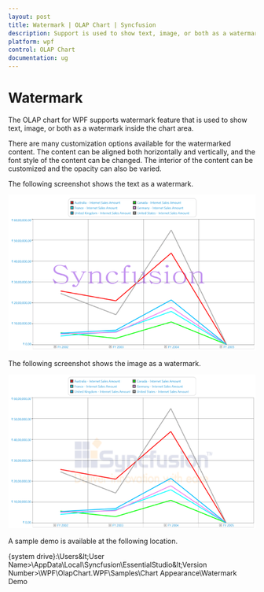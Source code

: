 ```yaml
---
layout: post
title: Watermark | OLAP Chart | Syncfusion
description: Support is used to show text, image, or both as a watermark inside the chart area. | OLAP Chart | Syncfusion
platform: wpf
control: OLAP Chart
documentation: ug
---
```


# Watermark

The OLAP chart for WPF supports watermark feature that is used to show text, image, or both as a watermark inside the chart area.

There are many customization options available for the watermarked content. The content can be aligned both horizontally and vertically, and the font style of the content can be changed. The interior of the content can be customized and the opacity can also be varied.

The following screenshot shows the text as a watermark.

![OlapChart displays the text as watermark](Watermark_images/Watermark_img1.png)

The following screenshot shows the image as a watermark.

![OlapChart displays the image as watermark](Watermark_images/Watermark_img2.png)

A sample demo is available at the following location.

{system drive}:\Users\&lt;User Name&gt;\AppData\Local\Syncfusion\EssentialStudio\&lt;Version Number&gt;\WPF\OlapChart.WPF\Samples\Chart Appearance\Watermark Demo

